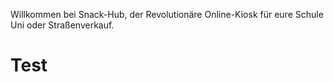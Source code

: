 Willkommen bei Snack-Hub, der Revolutionäre Online-Kiosk für eure Schule Uni oder Straßenverkauf.

<h1><b>Test</b></h1>
